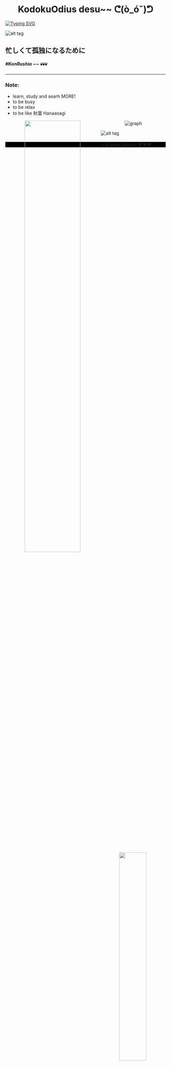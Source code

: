 <h1 align="center"> KodokuOdius desu~~ ᕦ(ò_óˇ)ᕤ </h1>

[![Typing SVG](https://readme-typing-svg.herokuapp.com?color=%2336BCF7&lines=Computer+science+student)](https://git.io/typing-svg)

![alt tag](https://www.codewars.com/users/KodokuOdius/badges/micro)

<h2> 忙しくて孤独になるために </h2>
<h5> #KonRushia ~~ 💀💀💀 </h5>
<hr>
<h3> Note: </h3>
<ul>
    <li> learn, study and searh MORE! </li>
    <li> to be busy </li>
    <li> to be relax </li>
    <li> to be like 秋葉 Hanaasagi </li>
</ul>

<div align="center" style="margin-top: 5px">

 <img align="left" width="59%" src="https://github-readme-stats.vercel.app/api?username=KodokuOdius&count_private=true&show_icons=true&include_all_commits=true&hide_border=true&card_width=275&card_width=400&bg_color=000000&title_color=d90000a5&text_color=fff">

 <img align="right" width="41%" src="https://cheesits456-readme-stats.vercel.app/api/top-langs?username=KodokuOdius&hide_border=true&layout=compact&card_width=275&card_width=400&bg_color=000000&title_color=d90000a5&text_color=fff">

 ![graph](https://activity-graph.herokuapp.com/graph?username=KodokuOdius&color=ff0000a2&bg_color=000000&hide_border=true&area=true)
</div>

<div>

![alt tag](https://c.tenor.com/21J48OhClU0AAAAC/himawari-furutani.gif)
</div>

<h5 style="background-color: #000000"> > Rushia forever ❤❤❤ </h5>


